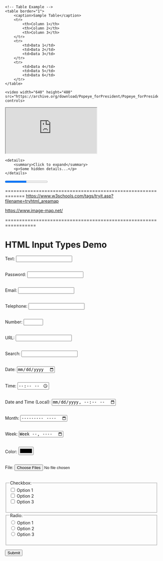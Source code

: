     <!-- Table Example -->
    <table border="1">
        <caption>Sample Table</caption>
        <tr>
            <th>Column 1</th>
            <th>Column 2</th>
            <th>Column 3</th>
        </tr>
        <tr>
            <td>Data 1</td>
            <td>Data 2</td>
            <td>Data 3</td>
        </tr>
        <tr>
            <td>Data 4</td>
            <td>Data 5</td>
            <td>Data 6</td>
        </tr>
    </table>

 <!-- Video Example -->
    <video width="640" height="480" src="https://archive.org/download/Popeye_forPresident/Popeye_forPresident_512kb.mp4" controls>
 
</video>


 <!-- iframe Example -->
<iframe src="https://archive.org/download/Popeye_forPresident/Popeye_forPresident_512kb.mp4" controls>
 
</iframe>

 <!-- Other Advanced Tags -->
    <details>
        <summary>Click to expand</summary>
        <p>Some hidden details...</p>
    </details>

<!-- progress -->
 <progress value="50" max="100"></progress>

=============================================================
https://www.w3schools.com/tags/tryit.asp?filename=tryhtml_areamap

https://www.image-map.net/

=================================================================

<!DOCTYPE html>
<html lang="en">
<head>
<meta charset="UTF-8">
<meta name="viewport" content="width=device-width, initial-scale=1.0">
<title>HTML Input Types Demo</title>
</head>
<body>

<h1>HTML Input Types Demo</h1>

<form action="#" method="post">
  <label for="text-input">Text:</label>
  <input type="text" id="text-input" name="text-input" required><br><br>

  <label for="password-input">Password:</label>
  <input type="password" id="password-input" name="password-input" required><br><br>

  <label for="email-input">Email:</label>
  <input type="email" id="email-input" name="email-input" required><br><br>

  <label for="tel-input">Telephone:</label>
  <input type="tel" id="tel-input" name="tel-input" pattern="[0-9]{3}-[0-9]{3}-[0-9]{4}" required><br><br>

  <label for="number-input">Number:</label>
  <input type="number" id="number-input" name="number-input" min="1" max="100" required><br><br>

  <label for="url-input">URL:</label>
  <input type="url" id="url-input" name="url-input" required><br><br>

  <label for="search-input">Search:</label>
  <input type="search" id="search-input" name="search-input"><br><br>

  <label for="date-input">Date:</label>
  <input type="date" id="date-input" name="date-input" required><br><br>

  <label for="time-input">Time:</label>
  <input type="time" id="time-input" name="time-input" required><br><br>

  <label for="datetime-local-input">Date and Time (Local):</label>
  <input type="datetime-local" id="datetime-local-input" name="datetime-local-input" required><br><br>

  <label for="month-input">Month:</label>
  <input type="month" id="month-input" name="month-input" required><br><br>

  <label for="week-input">Week:</label>
  <input type="week" id="week-input" name="week-input" required><br><br>

  <label for="color-input">Color:</label>
  <input type="color" id="color-input" name="color-input" required><br><br>

  <label for="file-input">File:</label>
  <input type="file" id="file-input" name="file-input" multiple><br><br>

  <fieldset>
    <legend>Checkbox:</legend>
    <input type="checkbox" id="checkbox-input-1" name="checkbox-input-1" value="option1">
    <label for="checkbox-input-1">Option 1</label><br>
    <input type="checkbox" id="checkbox-input-2" name="checkbox-input-2" value="option2">
    <label for="checkbox-input-2">Option 2</label><br>
    <input type="checkbox" id="checkbox-input-3" name="checkbox-input-3" value="option3">
    <label for="checkbox-input-3">Option 3</label><br><br>
  </fieldset>

  <fieldset>
    <legend>Radio:</legend>
    <input type="radio" id="radio-input-1" name="radio-input" value="option1">
    <label for="radio-input-1">Option 1</label><br>
    <input type="radio" id="radio-input-2" name="radio-input" value="option2">
    <label for="radio-input-2">Option 2</label><br>
    <input type="radio" id="radio-input-3" name="radio-input" value="option3">
    <label for="radio-input-3">Option 3</label><br><br>
  </fieldset>

  <button type="submit">Submit</button>
</form>

</body>
</html>

